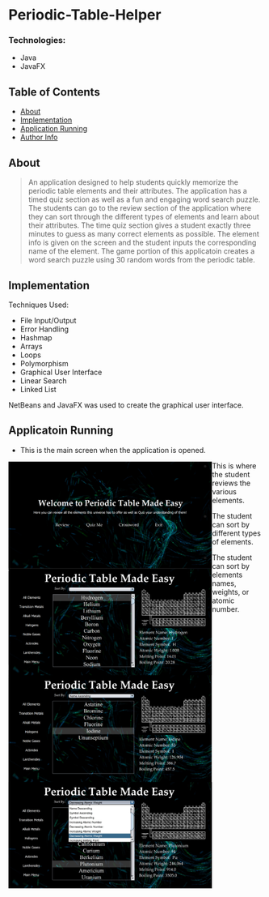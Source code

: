 # Periodic-Table-Helper

### Technologies:

- Java
- JavaFX

## Table of Contents

- [About](#about)
- [Implementation](#implementation)
- [Application Running](#application)
- [Author Info](#author-info)

## About

> An application designed to help students quickly memorize the periodic table elements and their attributes. The application has a timed quiz section as well as a fun and engaging word search puzzle. The students can go to the review section of the application where they can sort through the different types of elements and learn about their attributes. The time quiz section gives a student exactly three minutes to guess as many correct elements as possible. The element info is given on the screen and the student inputs the corresponding name of the element. The game portion of this applicatoin creates a word search puzzle using 30 random words from the periodic table.

## Implementation

Techniques Used:
- File Input/Output
- Error Handling
- Hashmap
- Arrays
- Loops
- Polymorphism
- Graphical User Interface
- Linear Search
- Linked List

NetBeans and JavaFX was used to create the graphical user interface.

## Applicatoin Running

* This is the main screen when the application is opened.
<img align="left" alt="Tasks" width="80%" src="https://github.com/ayubS13/Periodic-Table-Helper/blob/main/README-images/mainScreen.PNG?raw=true" />

* This is where the student reviews the various elements.
<img align="left" alt="Tasks" width="80%" src="https://github.com/ayubS13/Periodic-Table-Helper/blob/main/README-images/overView.PNG?raw=true" />

* The student can sort by different types of elements.
<img align="left" alt="Tasks" width="80%" src="https://github.com/ayubS13/Periodic-Table-Helper/blob/main/README-images/sortTypes.PNG?raw=true" />

* The student can sort by elements names, weights, or atomic number.
<img align="left" alt="Tasks" width="80%" src="https://github.com/ayubS13/Periodic-Table-Helper/blob/main/README-images/sortingTypes.jpg?raw=true" />
